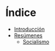 # Índice

* [Introducción](README.md)
* [Resúmenes](notes/README.md)
  * [Socialismo](notes/socialismo.md)

